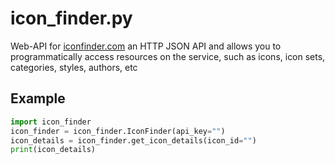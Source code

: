 # icon_finder.py
Web-API for [iconfinder.com](https://www.iconfinder.com) an HTTP JSON API and allows you to programmatically access resources on the service, such as icons, icon sets, categories, styles, authors, etc

## Example
```python
import icon_finder
icon_finder = icon_finder.IconFinder(api_key="")
icon_details = icon_finder.get_icon_details(icon_id="")
print(icon_details)
```
